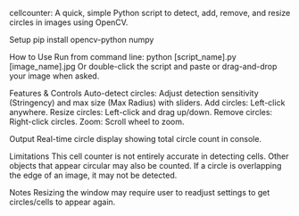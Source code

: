 cellcounter: A quick, simple Python script to detect, add, remove, and resize circles in images using OpenCV. 

Setup
pip install opencv-python numpy 

How to Use
Run from command line: python [script_name].py [image_name].jpg 
Or double-click the script and paste or drag-and-drop your image when asked.

Features & Controls
Auto-detect circles: Adjust detection sensitivity (Stringency) and max size (Max Radius) with sliders. Add circles: Left-click anywhere. Resize circles: Left-click and drag up/down. Remove circles: Right-click circles. Zoom: Scroll wheel to zoom. 

Output
Real-time circle display showing total circle count in console. 

Limitations
This cell counter is not entirely accurate in detecting cells. Other objects that appear circular may also be counted. If a circle is overlapping the edge of an image, it may not be detected.

Notes
Resizing the window may require user to readjust settings to get circles/cells to appear again.
